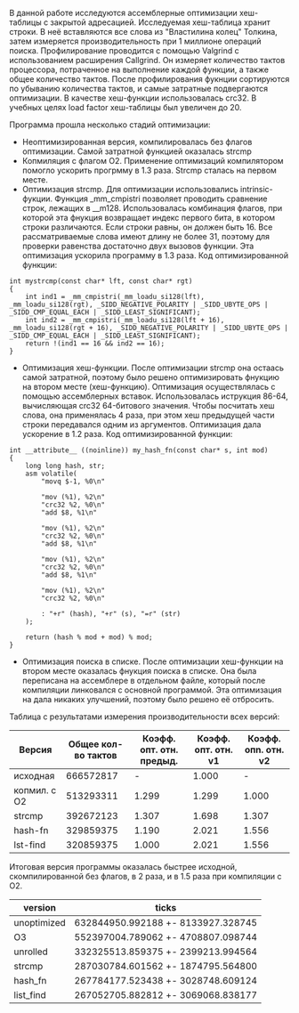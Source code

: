 В данной работе исследуются ассемблерные оптимизации хеш-таблицы с закрытой адресацией. Исследуемая хеш-таблица хранит строки. В неё вставляются все слова из "Властилина колец" Толкина, затем измеряется производительность при 1 миллионе операций поиска. Профилирование проводится с помощью Valgrind с использованием расширения Callgrind. Он измеряет количество тактов процессора, потраченное на выполнение каждой функции, а также общее количество тактов. После профилирования фукнции сортируются по убыванию количества тактов, и самые затратные подвергаются оптимизации. В качестве хеш-функции использовалась crc32. В учебных целях load factor хеш-таблицы был увеличен до 20.

Программа прошла несколько стадий оптимизации:
* Неоптимизированная версия, компилировалась без флагов оптимизации. Самой затратной функцией оказалась strcmp
* Копмиляция с флагом O2. Применение оптимизаций компилятором помогло ускорить прогрмму в 1.3 раза. Strcmp сталась на первом месте.
* Оптимизация strcmp. Для оптимизации использовались intrinsic-фукции. Функция _mm_cmpistri позволяет проводить сравнение строк, лежащих в __m128. Использовалась комбинация флагов, при которой эта фнукция возвращает индекс первого бита, в котором строки различаются. Если строки равны, он должен быть 16. Все рассматриваемые слова имеют длину не более 31, поэтому для проверки равенства достаточно двух вызовов функции. Эта оптимизация ускорила программу в 1.3 раза. Код оптимизированной функции:
```
int mystrcmp(const char* lft, const char* rgt)
{
    int ind1 = _mm_cmpistri(_mm_loadu_si128(lft), _mm_loadu_si128(rgt), _SIDD_NEGATIVE_POLARITY | _SIDD_UBYTE_OPS | _SIDD_CMP_EQUAL_EACH | _SIDD_LEAST_SIGNIFICANT);
    int ind2 = _mm_cmpistri(_mm_loadu_si128(lft + 16), _mm_loadu_si128(rgt + 16), _SIDD_NEGATIVE_POLARITY | _SIDD_UBYTE_OPS | _SIDD_CMP_EQUAL_EACH | _SIDD_LEAST_SIGNIFICANT);
    return !(ind1 == 16 && ind2 == 16);
}
```

* Оптимизация хеш-функции. После оптимизации strcmp она остаась самой затратной, поэтому было решено оптимизировать фнукцию на втором месте (хеш-функцию). Оптимизация осуществлялась с помощью ассемблерных вставок. Использовалась иструкция 86-64, вычисляющая crc32 64-битового значения. Чтобы посчитать хеш слова, она применялась 4 раза, при этом хеш предыдущей части строки передавался одним из аргументов. Оптимизация дала ускорение в 1.2 раза. Код оптимизированной функции:
```
int __attribute__ ((noinline)) my_hash_fn(const char* s, int mod)
{
    long long hash, str;
    asm volatile(
        "movq $-1, %0\n"

        "mov (%1), %2\n"
        "crc32 %2, %0\n"
        "add $8, %1\n"

        "mov (%1), %2\n"
        "crc32 %2, %0\n"
        "add $8, %1\n"

        "mov (%1), %2\n"
        "crc32 %2, %0\n"
        "add $8, %1\n"

        "mov (%1), %2\n"
        "crc32 %2, %0\n"

        : "+r" (hash), "+r" (s), "=r" (str)
    );
    
    return (hash % mod + mod) % mod;
}
```

* Оптимизация поиска в списке. После оптимизации хеш-функции на втором месте оказалась фнукция поиска в списке. Она была переписана на ассемблере в отдельном файле, который после компиляции линковался с основной программой. Эта оптимизация на дала никаких улучшений, поэтому было решено её отбросить.

Таблица с результатами измерения производительности всех версий:

| Версия       | Общее кол-во тактов | Коэфф. опт. отн. предыд. | Коэфф. опт. отн. v1 | Коэфф. опn. отн. v2 |
| ------------ | ------------------- | ------------------------ | ------------------- | ------------------- |
| исходная     | 666572817           | -                        | 1.000               | -                   |
| копмил. с O2 | 513293311           | 1.299                    | 1.299               | 1.000               |
| strcmp       | 392672123           | 1.307                    | 1.698               | 1.307               |
| hash-fn      | 329859375           | 1.190                    | 2.021               | 1.556               |
| lst-find     | 320859375           | 1.000                    | 2.021               | 1.556               |

Итоговая версия программы оказалась быстрее исходной, скомпилированной без флагов, в 2 раза, и в 1.5 раза при компиляции с O2.

| version     | ticks                              |
| ----------- | ---------------------------------- |
| unoptimized | 632844950.992188 +- 8133927.328745 |
| O3          | 552397004.789062 +- 4708807.098744 |
| unrolled    | 332325513.859375 +- 2399213.994564 |
| strcmp      | 287030784.601562 +- 1874795.564800 |
| hash_fn     | 267784177.523438 +- 3028748.609124 |
| list_find   | 267052705.882812 +- 3069068.838177 |
